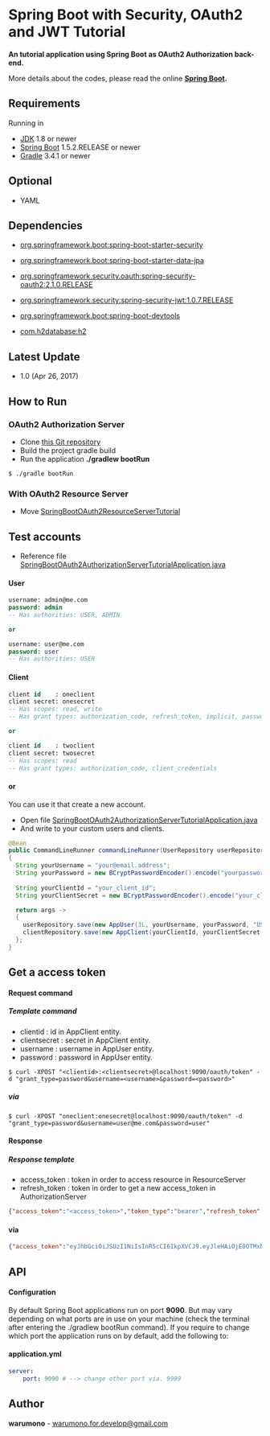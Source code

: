 # Spring Boot with Security, OAuth2 and JWT Tutorial
**An tutorial application using Spring Boot as OAuth2 Authorization back-end.**

More details about the codes, please read the online **[Spring Boot](https://projects.spring.io/spring-boot).**

Requirements
------
Running in
+ [JDK](http://www.oracle.com/technetwork/java/javase/downloads/index.html) 1.8 or newer
+ [Spring Boot](https://github.com/spring-projects/spring-boot) 1.5.2.RELEASE or newer
+ [Gradle](https://github.com/gradle/gradle) 3.4.1 or newer

Optional
------
+ YAML

Dependencies
------
+ [org.springframework.boot:spring-boot-starter-security](https://mvnrepository.com/artifact/org.springframework.boot/spring-boot-starter-security)
+ [org.springframework.boot:spring-boot-starter-data-jpa](https://mvnrepository.com/artifact/org.springframework.boot/spring-boot-starter-data-jpa)

+ [org.springframework.security.oauth:spring-security-oauth2:2.1.0.RELEASE](https://mvnrepository.com/artifact/org.springframework.security.oauth/spring-security-oauth2)
+ [org.springframework.security:spring-security-jwt:1.0.7.RELEASE](https://mvnrepository.com/artifact/org.springframework.security/spring-security-jwt)
+ [org.springframework.boot:spring-boot-devtools](https://mvnrepository.com/artifact/org.springframework.boot/spring-boot-devtools)
+ [com.h2database:h2](https://mvnrepository.com/artifact/com.h2database/h2)

Latest Update
------
+ 1.0 (Apr 26, 2017)

How to Run
------
### OAuth2 Authorization Server
+ Clone [this Git repository](https://github.com/warumono-for-develop/spring-boot-oauth2-authorization-server-tutorial)
+ Build the project gradle build
+ Run the application **./gradlew bootRun**
```command
$ ./gradle bootRun
```

### With OAuth2 Resource Server
+ Move [SpringBootOAuth2ResourceServerTutorial](https://github.com/warumono-for-develop/spring-boot-oauth2-resource-server-tutorial)

Test accounts
------
+ Reference file [SpringBootOAuth2AuthorizationServerTutorialApplication.java](https://github.com/warumono-for-develop/spring-boot-oauth2-authorization-server-tutorial/blob/master/src/main/java/com/warumono/SpringBootOAuth2AuthorizationServerTutorialApplication.java)

#### User
```sql
username: admin@me.com
password: admin
-- Has authorities: USER, ADMIN

or

username: user@me.com
password: user
-- Has authorities: USER
```

#### Client
```sql
client id    : oneclient
client secret: onesecret
-- Has scopes: read, write
-- Has grant types: authorization_code, refresh_token, implicit, password, client_credentials

or

client id    : twoclient
client secret: twosecret
-- Has scopes: read
-- Has grant types: authorization_code, client_credentials
```

#### or
You can use it that create a new account.

+ Open file [SpringBootOAuth2AuthorizationServerTutorialApplication.java](https://github.com/warumono-for-develop/spring-boot-oauth2-authorization-server-tutorial/blob/master/src/main/java/com/warumono/SpringBootOAuth2AuthorizationServerTutorialApplication.java)
+ And write to your custom users and clients.

```java
@Bean
public CommandLineRunner commandLineRunner(UserRepository userRepository, ClientRepository clientRepository)
{
  String yourUsername = "your@email.address";
  String yourPassword = new BCryptPasswordEncoder().encode("yourpassword");
 
  String yourClientId = "your_client_id";
  String yourClientSecret = new BCryptPasswordEncoder().encode("your_client_secret");

  return args ->
  {
    userRepository.save(new AppUser(3L, yourUsername, yourPassword, "USER,ADMIN"));
    clientRepository.save(new AppClient(yourClientId, yourClientSecret, "read,write", "authorization_code,refresh_token,implicit,password,client_credentials"));
  };
}
```

Get a access token
------
#### Request command

##### Template command

- clientid		: id in AppClient entity.
- clientsecret	: secret in AppClient entity.
- username		: username in AppUser entity.
- password		: password in AppUser entity.

```cli
$ curl -XPOST "<clientid>:<clientsecret>@localhost:9090/oauth/token" -d "grant_type=password&username=<username>&password=<password>"
```

##### via

```cli
$ curl -XPOST "oneclient:onesecret@localhost:9090/oauth/token" -d "grant_type=password&username=user@me.com&password=user"
```

#### Response

##### Response template

- access_token	: token in order to access resource in ResourceServer
- refresh_token	: token in order to get a new access_token in AuthorizationServer

```json
{"access_token":"<access_token>","token_type":"bearer","refresh_token":"<refresh_token>","expires_in":43199,"scope":"read write","jti":"ed68363e-2ced-4466-8c07-894a04cd3250"}
```

#### via

```json
{"access_token":"eyJhbGciOiJSUzI1NiIsInR5cCI6IkpXVCJ9.eyJleHAiOjE0OTMxNTczNzksInVzZXJfbmFtZSI6InVzZXJAbWUuY29tIiwiYXV0aG9yaXRpZXMiOlsiVVNFUiJdLCJqdGkiOiJlZDY4MzYzZS0yY2VkLTQ0NjYtOGMwNy04OTRhMDRjZDMyNTAiLCJjbGllbnRfaWQiOiJvbmVjbGllbnQiLCJzY29wZSI6WyJyZWFkIiwid3JpdGUiXX0.ZFxOMfjVy-z4QkLy20LWvmsClgqpCtIuhlzM9pyw6YUDGgWrIn6QfKFi5OMOmrKFuJvk_IA57aRa27PMAQuHKWKtHryWj71BUqQbWIVt0Cc04ZfBuey5Xy6qIHHvEy-LhaAt4KiX4JnySoLspiuBMgRs0-OCFvAhrO5vEG-Q2svlkivMMEMl3qDgosh4S4IBmmJ-WKckJTOQQ9Zwr3yrSJoNXPDPI_1Nik4jzP2I0rs8jYGuFVG-nst9xd8PRA9JtblAcCjjSwPhV6U72Ue5MdP_vsGXTdSmdlidNeclWqkCYiW3FJQ23LyIo9wT8-ouf9xOXuHn67Tj6C87tV46Ng","token_type":"bearer","refresh_token":"eyJhbGciOiJSUzI1NiIsInR5cCI6IkpXVCJ9.eyJ1c2VyX25hbWUiOiJ1c2VyQG1lLmNvbSIsInNjb3BlIjpbInJlYWQiLCJ3cml0ZSJdLCJhdGkiOiJlZDY4MzYzZS0yY2VkLTQ0NjYtOGMwNy04OTRhMDRjZDMyNTAiLCJleHAiOjE0OTU3MDYxNzksImF1dGhvcml0aWVzIjpbIlVTRVIiXSwianRpIjoiYWIyZTVkNTYtZjQxYi00Zjc2LThjMDktN2Y2NTE0NTc3ODRkIiwiY2xpZW50X2lkIjoib25lY2xpZW50In0.AOtrqPxVmGe0zSkJcDP3-yrYydHLjEkLaJoR47VtfpH2Qhjhf9VhB5r9oF4pAYh9KnSvep5C1BoAIoQslE53DZELLzM4nkxEKY4arGtZkxAjjQWPvdJT5UC8xMVCD8RSmhnB5t0wap5TLr8G78_7uQRLeAxmzwdTtJVBQRUNz_LLU_iokkWZaTbwOlnDLhbAQcR5ZFArwvsxBNlw2YNYOhWhk1jibzBMZvkfv4IP5L_bZyVEKEeCoucJLad_mZvWI9b-6PNTZlzZ3OLxRdRcB6IsKIKWSwP0m9SuQ2tx2MWLeL3b8wCxUAnzjA7ye1LfColsnW2EqY8m3_lMIEoNuw","expires_in":43199,"scope":"read write","jti":"ed68363e-2ced-4466-8c07-894a04cd3250"}
```

API
------
#### Configuration
By default Spring Boot applications run on port **9090**.
But may vary depending on what ports are in use on your machine (check the terminal after entering the ./gradlew bootRun command).
If you require to change which port the application runs on by default, add the following to:

#### application.yml
```yml
server:
    port: 9090 # --> change other port via. 9999
```

Author
------
**warumono** - <warumono.for.develop@gmail.com>
